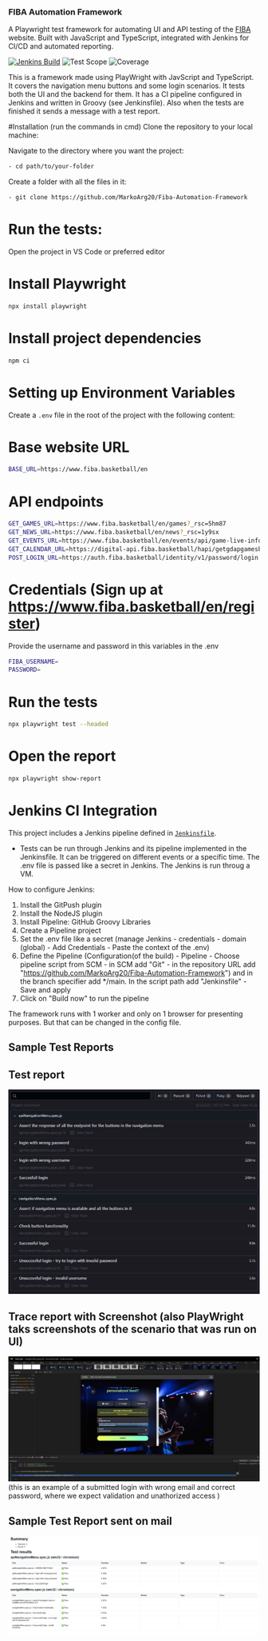 ### FIBA Automation Framework

A Playwright test framework for automating UI and API testing of the [FIBA](https://www.fiba.basketball) website. Built with JavaScript and TypeScript, integrated with Jenkins for CI/CD and automated reporting.



[![Jenkins Build](https://img.shields.io/badge/Jenkins-Build%20Configured-brightgreen?logo=jenkins)](https://github.com/MarkoArg20/Fiba-Automation-Framework/blob/main/Jenkinsfile)
![Test Scope](https://img.shields.io/badge/Scope-Navigation%20Menu%20%26%20Login-blue)
![Coverage](https://img.shields.io/badge/Coverage-UI%20%2B%20Backend-yellow)


This is a framework made using PlayWright with JavScript and TypeScript. It covers the navigation menu buttons and some login scenarios. It tests both the UI and the backend for them.
It has a CI pipeline configured in Jenkins and written in Groovy (see Jenkinsfile). Also when the tests are finished it sends a message with a test report.


#Installation (run the commands in cmd)
Clone the repository to your local machine:

Navigate to the directory where you want the project:
```bash
- cd path/to/your-folder
```
Create a folder with all the files in it:
```bash
- git clone https://github.com/MarkoArg20/Fiba-Automation-Framework
```


# Run the tests:
Open the project in VS Code or preferred editor

# Install Playwright
```bash
npx install playwright
```

# Install project dependencies
```bash
npm ci
```

# Setting up Environment Variables
Create a `.env` file in the root of the project with the following content:

# Base website URL
```bash
BASE_URL=https://www.fiba.basketball/en
```

# API endpoints
```bash
GET_GAMES_URL=https://www.fiba.basketball/en/games?_rsc=5hm87
GET_NEWS_URL=https://www.fiba.basketball/en/news?_rsc=1y9sx
GET_EVENTS_URL=https://www.fiba.basketball/en/events/api/game-live-info/125389/light
GET_CALENDAR_URL=https://digital-api.fiba.basketball/hapi/getgdapgamesbetweentwodates?dateFrom=2025-06-01T00:00:00.000Z&dateTo=2025-06-29T00:00:00.000Z
POST_LOGIN_URL=https://auth.fiba.basketball/identity/v1/password/login
```

# Credentials (Sign up at https://www.fiba.basketball/en/register)

Provide the username and password in this variables in the .env
```bash
FIBA_USERNAME=
PASSWORD=
```

# Run the tests 
```bash
npx playwright test --headed
```

# Open the report
```bash
npx playwright show-report
```

# Jenkins CI Integration
This project includes a Jenkins pipeline defined in [`Jenkinsfile`](./Jenkinsfile).

- Tests can be run through Jenkins and its pipeline implemented in the Jenkinsfile. It can be triggered on different events or a specific time.
The .env file is passed like a secret in Jenkins. The Jenkins is run throug a VM.

How to configure Jenkins:
1. Install the GitPush plugin
2. Install the NodeJS plugin
3. Install Pipeline: GitHub Groovy Libraries
4. Create a Pipeline project
5. Set the .env file like a secret (manage Jenkins - credentials - domain (global) - Add Credentials - Paste the context of the .env)
6. Define the Pipeline (Configuration(of the build) - Pipeline - Choose pipeline script from SCM - in SCM add "Git" - in the repository URL add "https://github.com/MarkoArg20/Fiba-Automation-Framework") and in the branch specifier add */main. In the script path add "Jenkinsfile" - Save and apply
7. Click on "Build now" to run the pipeline


The framework runs with 1 worker and only on 1 browser for presenting purposes. But that can be changed in the config file.

## Sample Test Reports
## Test report

![alt text](sampleScreenshots/Report-detailed.png)

## Trace report with Screenshot (also PlayWright taks screenshots of the scenario that was run on UI)

![alt text](sampleScreenshots/image-1.png)
(this is an example of a submitted login with wrong email and correct password, where we expect validation and unathorized access )

## Sample Test Report sent on mail
![Playwright Report](sampleScreenshots/image.png)


